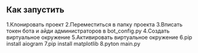 ## Как запустить
1.Клонировать проект
2.Переместиться в папку проекта
3.Вписать токен бота и айди администраторов в bot_config.py
4.Создать виртуальное окружение
5.Активировать виртуальное окружение
6.pip install aiogram
7.pip install matplotlib
8.pyton main.py

